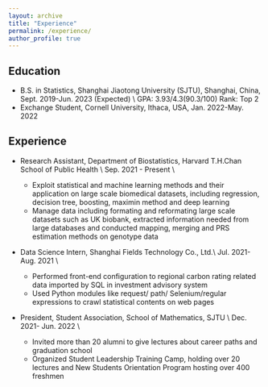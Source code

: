 ```yaml
---
layout: archive
title: "Experience"
permalink: /experience/
author_profile: true
---
```


## Education
- B.S. in Statistics, Shanghai Jiaotong University (SJTU), Shanghai, China, Sept. 2019-Jun. 2023 (Expected) \\
GPA: 3.93/4.3(90.3/100) Rank: Top 2
- Exchange Student, Cornell University, Ithaca, USA, Jan. 2022-May. 2022

## Experience
- Research Assistant, Department of Biostatistics, Harvard T.H.Chan School of Public Health \\
Sep. 2021 - Present \\
	- Exploit statistical and machine learning methods and their application on large scale biomedical datasets, including
regression, decision tree, boosting, maximin method and deep learning
	- Manage data including formating and reformating large scale datasets such as UK biobank, extracted information needed
from large databases and conducted mapping, merging and PRS estimation methods on genotype data

- Data Science Intern, Shanghai Fields Technology Co., Ltd.\\
Jul. 2021-Aug. 2021 \\
	- Performed front-end configuration to regional carbon rating related data imported by SQL in investment advisory system
	- Used Python modules like request/ path/ Selenium/regular expressions to crawl statistical contents on web pages

- President, Student Association, School of Mathematics, SJTU \\ 
Dec. 2021- Jun. 2022 \\
	- Invited more than 20 alumni to give lectures about career paths and graduation school
	- Organized Student Leadership Training Camp, holding over 20 lectures and New Students Orientation
Program hosting over 400 freshmen
